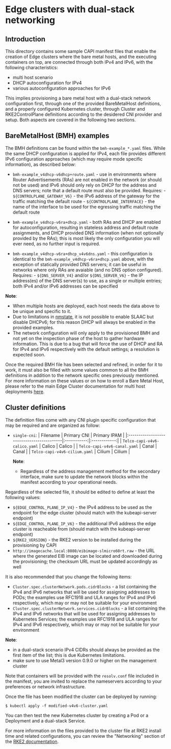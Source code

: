 # Edge clusters with dual-stack networking

## Introduction

This directory contains some sample CAPI manifest files that enable the creation of Edge clusters where the bare metal hosts, and the executing containers on top, are connected through both IPv4 and IPv6, with the following characteristics:
- multi host scenario
- DHCP autoconfiguration for IPv4
- various autoconfiguration approaches for IPv6

This implies provisioning a bare metal host with a dual-stack network configuration first, through one of the provided BareMetalHost definitions, and a properly configured Kubernetes cluster, through Cluster and RKE2ControlPlane definitions according to the desidered CNI provider and setup. Both aspects are covered in the following two sections.


## BareMetalHost (BMH) examples

The BMH definitions can be found within the `bmh-example_*.yaml` files. While the same DHCP configuration is applied for IPv4, each file provides different IPv6 configuration approaches (which may require mode specific information), as described below:

- `bmh-example_v4dhcp-v6dhcp+route.yaml` - use in environments where Router Advertisements (RAs) are not enabled in the network (or should not be used) and IPv6 should only rely on DHCP for the address and DNS servers; note that a default route must also be provided.
    Requires:
        - `${CONTROLPLANE_GATEWAY_V6}` - the IPv6 address of the gateway for the traffic matching the default route
        - `${CONTROLPLANE_INTERFACE}` - the name of the interface to be used for the egressing traffic matching the default route

- `bmh-example_v4dhcp-v6ra+dhcp.yaml` - both RAs and DHCP are enabled for autoconfiguration, resulting in stateless address and default route assignments, and DHCP provided DNS information (when not optionally provided by the RAs); this is most likely the only configuration you will ever need, as no further input is required.

- `bmh-example_v4dhcp-v6ra+dhcp_v4v6dns.yaml` - this configuration is identical to the `bmh-example_v4dhcp-v6ra+dhcp.yaml` above, with the exception of statically provided DNS servers; it can be useful in networks where only RAs are avaiable (and no DNS option configured).
     Requires:
         - `${DNS_SERVER_V4}` and/or `${DNS_SERVER_V6}` - the IP address(es) of the DNS server(s) to use, as a single or multiple entries; both IPv4 and/or IPv6 addresses can be specified

**Note**:
 * When multiple hosts are deployed, each host needs the data above to be unique and specific to it.
 * Due to limitations in [nmstate](https://nmstate.io/devel/yaml_api.html#ipv6-autoconf), it is not possible to enable SLAAC but disable DHCPv6; for this reason DHCP will always be enabled in the provided examples.
 * The network configuration will only apply to the provisioned BMH and not yet on the inspection phase of the host to gather hardware information. This is due to a bug that will force the use of DHCP and RA for IPv4 and IPv6 respectively with the default settings; a resolution is expected soon.

Once the required BMH file has been selected and refined, in order for it to work, it must also be filled with some values common to all the BMH definitions in addition to the network specific ones previously mentioned. For more information on these values or on how to enroll a Bare Metal Host, please refer to the main Edge Cluster documentation for multi host deployments [here](https://github.com/suse-edge/telco-cloud-examples/tree/main/telco-examples/edge-clusters#example-2---deploy-a-multi-node-ha-cluster-using-metal3-metallb-and-the-image-generated).


## Cluster definitions

The definition files come with any CNI plugin specific configuration that may be required and are organized as follow:

- `single-cni`:
    | Filename                                  | Primary CNI | Primary IPAM |
    |:------------------------------------------|:-----------:|:------------:|
    | `Telco-capi-v4v6-calico.yaml`             |    Calico   |    Calico    |
    | `Telco-capi-v4v6-canal.yaml`              |    Canal    |     Canal    |
    | `Telco-capi-v4v6-cilium.yaml`             |    Cilium   |    Cilium    |

    **Note**:
    * Regardless of the address management method for the secondary interface, make sure to update the network blocks within the manifest according to your operational needs.

Regardless of the selected file, it should be edited to define at least the following values:
- `${EDGE_CONTROL_PLANE_IP_V4}` - the IPv4 address to be used as the endpoint for the edge cluster (should match with the kubeapi-server endpoint)
- `${EDGE_CONTROL_PLANE_IP_V6}` - the additional IPv6 address the edge cluster is reacheable from (should match with the kubeapi-server endpoint)
- `${RKE2_VERSION}` - the RKE2 version to be installed during the provisioning by CAPI
- `http://imagecache.local:8080/eibimage-slmicro60rt.raw` - the URL where the generated EIB image can be located and downloaded during the provisioning; the checksum URL must be updated accordingly as well

It is also recommended that you change the following items:
- `Cluster.spec.clusterNetwork.pods.cidrBlocks` - a list containing the IPv4 and IPv6 networks that will be used for assigning addresses to PODs; the examples use RFC1918 and ULA ranges for IPv4 and IPv6 respectively, which may or may not be suitable for your environment
- `Cluster.spec.clusterNetwork.services.cidrBlocks` - a list containing the IPv4 and IPv6 networks that will be used for assigning addresses to Kubernetes Services; the examples use RFC1918 and ULA ranges for IPv4 and IPv6 respectively, which may or may not be suitable for your environment

**Note**:
* in a dual-stack scenario IPv4 CIDRs should always be provided as the first item of the list; this is due Kubernetes limitations.
* make sure to use Metal3 version 0.9.0 or higher on the management cluster

Note that containers will be provided with the `resolv.conf` file included in the manifest, you are invited to replace the nameservers according to your preferences or network infrastructure.

Once the file has been modified the cluster can be deployed by running:

`$ kubectl apply -f modified-v4v6-cluster.yaml`

You can then test the new Kubernetes cluster by creating a Pod or a Deployment and a dual-stack Service.

For more information on the files provided to the cluster file at RKE2 install time and related configurations, you can review the "Networking" section of the [RKE2 documentation](https://docs.rke2.io/networking/basic_network_options?CNIplugin=Canal+CNI+plugin#dual-stack-configuration).
